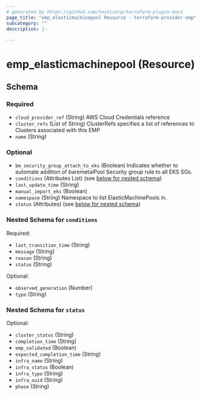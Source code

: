 ```yaml
---
# generated by https://github.com/hashicorp/terraform-plugin-docs
page_title: "emp_elasticmachinepool Resource - terraform-provider-emp"
subcategory: ""
description: |-
  
---
```


# emp_elasticmachinepool (Resource)





<!-- schema generated by tfplugindocs -->
## Schema

### Required

- `cloud_provider_ref` (String) AWS Cloud Credentials reference
- `cluster_refs` (List of String) ClusterRefs specifies a list of references to Clusters associated with this EMP
- `name` (String)

### Optional

- `bm_security_group_attach_to_eks` (Boolean) Indicates whether to automate addition of baremetalPool Security group rule to all EKS SGs.
- `conditions` (Attributes List) (see [below for nested schema](#nestedatt--conditions))
- `last_update_time` (String)
- `manual_import_eks` (Boolean)
- `namespace` (String) Namespace to list ElasticMachinePools in.
- `status` (Attributes) (see [below for nested schema](#nestedatt--status))

<a id="nestedatt--conditions"></a>
### Nested Schema for `conditions`

Required:

- `last_transition_time` (String)
- `message` (String)
- `reason` (String)
- `status` (String)

Optional:

- `observed_generation` (Number)
- `type` (String)


<a id="nestedatt--status"></a>
### Nested Schema for `status`

Optional:

- `cluster_status` (String)
- `completion_time` (String)
- `emp_validated` (Boolean)
- `expected_completion_time` (String)
- `infra_name` (String)
- `infra_status` (Boolean)
- `infra_type` (String)
- `infra_uuid` (String)
- `phase` (String)
